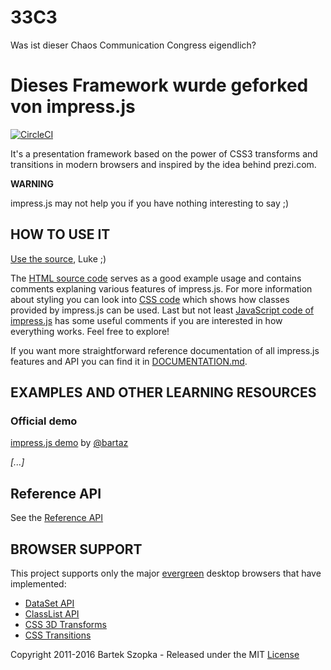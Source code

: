 33C3
=============
Was ist dieser Chaos Communication Congress eigendlich? 




Dieses Framework wurde geforked von impress.js
=========

[![CircleCI](https://circleci.com/gh/impress/impress.js.svg?style=svg)](https://circleci.com/gh/impress/impress.js)

It's a presentation framework based on the power of CSS3 transforms and
transitions in modern browsers and inspired by the idea behind prezi.com.

**WARNING**

impress.js may not help you if you have nothing interesting to say ;)


HOW TO USE IT
---------------

[Use the source](index.html), Luke ;)

The [HTML source code](index.html) serves as a good example usage and contains comments explaning various features of impress.js. For more information about styling you can look into [CSS code](css/impress-demo.css) which shows how classes provided by impress.js can be used. Last but not least [JavaScript code of impress.js](js/impress.js) has some useful comments if you are interested in how everything works. Feel free to explore!

If you want more straightforward reference documentation of all impress.js features and API you can find it in [DOCUMENTATION.md](DOCUMENTATION.md).


EXAMPLES AND OTHER LEARNING RESOURCES
---------------------------------------

### Official demo

[impress.js demo](http://impress.github.io/impress.js/) by [@bartaz](http://twitter.com/bartaz)

*[...]*

Reference API
--------------

See the [Reference API](DOCUMENTATION.md)

BROWSER SUPPORT
-----------------

This project supports only the major [evergreen](http://eisenbergeffect.bluespire.com/evergreen-browsers/) desktop browsers that have implemented:

* [DataSet API](http://caniuse.com/#search=dataset)
* [ClassList API](http://caniuse.com/#search=classlist)
* [CSS 3D Transforms](http://caniuse.com/#search=css%203d)
* [CSS Transitions](http://caniuse.com/#search=css%20transition)

Copyright 2011-2016 Bartek Szopka - Released under the MIT [License](LICENSE)
